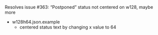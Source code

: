 <!--
REMINDER: PRs should point to the dev branch!

Please provide details about this PR, including any issues it resolves. 
-->

Resolves issue #363: “Postponed” status not centered on w128, maybe more
- w128h64.json.example
    - centered status text by changing x value to 64
